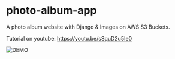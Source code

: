 # photo-album-app
A photo album website with Django &amp;  Images on AWS S3 Buckets.

Tutorial on youtube: https://youtu.be/sSquD2u5Ie0

![DEMO](../master/static/images/demo.png)
